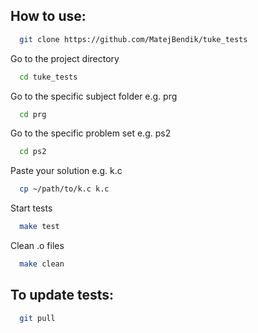 ## How to use:

```bash
  git clone https://github.com/MatejBendik/tuke_tests
```

Go to the project directory

```bash
  cd tuke_tests
```

Go to the specific subject folder e.g. prg

```bash
  cd prg
```

Go to the specific problem set e.g. ps2

```bash
  cd ps2
```

Paste your solution e.g. k.c

```bash
  cp ~/path/to/k.c k.c
```

Start tests

```bash
  make test
```

Clean .o files

```bash
  make clean
```

## To update tests: 

```bash
  git pull
```

